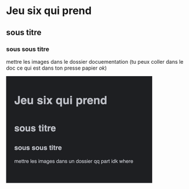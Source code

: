 # Jeu six qui prend

## sous titre

### sous sous titre

mettre les images dans le dossier docuementation (tu peux coller dans le doc ce qui est dans ton presse papier _ok_)



![img.png](./documentation/img.png)